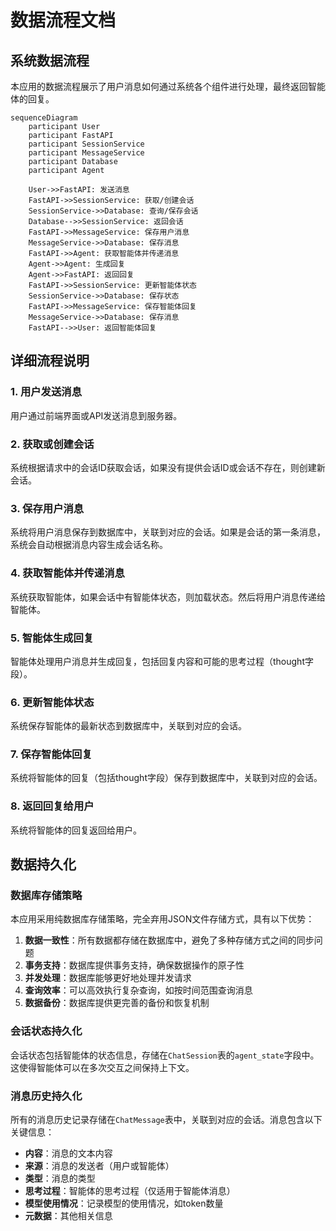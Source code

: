 # 数据流程文档

## 系统数据流程

本应用的数据流程展示了用户消息如何通过系统各个组件进行处理，最终返回智能体的回复。

```mermaid
sequenceDiagram
    participant User
    participant FastAPI
    participant SessionService
    participant MessageService
    participant Database
    participant Agent
    
    User->>FastAPI: 发送消息
    FastAPI->>SessionService: 获取/创建会话
    SessionService->>Database: 查询/保存会话
    Database-->>SessionService: 返回会话
    FastAPI->>MessageService: 保存用户消息
    MessageService->>Database: 保存消息
    FastAPI->>Agent: 获取智能体并传递消息
    Agent->>Agent: 生成回复
    Agent->>FastAPI: 返回回复
    FastAPI->>SessionService: 更新智能体状态
    SessionService->>Database: 保存状态
    FastAPI->>MessageService: 保存智能体回复
    MessageService->>Database: 保存消息
    FastAPI-->>User: 返回智能体回复
```

## 详细流程说明

### 1. 用户发送消息

用户通过前端界面或API发送消息到服务器。

### 2. 获取或创建会话

系统根据请求中的会话ID获取会话，如果没有提供会话ID或会话不存在，则创建新会话。

### 3. 保存用户消息

系统将用户消息保存到数据库中，关联到对应的会话。如果是会话的第一条消息，系统会自动根据消息内容生成会话名称。

### 4. 获取智能体并传递消息

系统获取智能体，如果会话中有智能体状态，则加载状态。然后将用户消息传递给智能体。

### 5. 智能体生成回复

智能体处理用户消息并生成回复，包括回复内容和可能的思考过程（thought字段）。

### 6. 更新智能体状态

系统保存智能体的最新状态到数据库中，关联到对应的会话。

### 7. 保存智能体回复

系统将智能体的回复（包括thought字段）保存到数据库中，关联到对应的会话。

### 8. 返回回复给用户

系统将智能体的回复返回给用户。

## 数据持久化

### 数据库存储策略

本应用采用纯数据库存储策略，完全弃用JSON文件存储方式，具有以下优势：

1. **数据一致性**：所有数据都存储在数据库中，避免了多种存储方式之间的同步问题
2. **事务支持**：数据库提供事务支持，确保数据操作的原子性
3. **并发处理**：数据库能够更好地处理并发请求
4. **查询效率**：可以高效执行复杂查询，如按时间范围查询消息
5. **数据备份**：数据库提供更完善的备份和恢复机制

### 会话状态持久化

会话状态包括智能体的状态信息，存储在`ChatSession`表的`agent_state`字段中。这使得智能体可以在多次交互之间保持上下文。

### 消息历史持久化

所有的消息历史记录存储在`ChatMessage`表中，关联到对应的会话。消息包含以下关键信息：

- **内容**：消息的文本内容
- **来源**：消息的发送者（用户或智能体）
- **类型**：消息的类型
- **思考过程**：智能体的思考过程（仅适用于智能体消息）
- **模型使用情况**：记录模型的使用情况，如token数量
- **元数据**：其他相关信息
